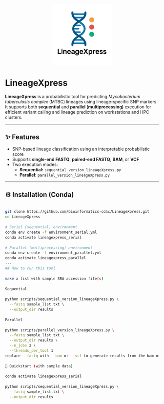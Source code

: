 <p align="center">
  <img src="assets/lineageXpress.png" alt="LineageXpress Logo" width="200"/>
</p>

# LineageXpress

**LineageXpress** is a probabilistic tool for predicting *Mycobacterium tuberculosis complex* (MTBC) lineages using lineage-specific SNP markers.  
It supports both **sequential** and **parallel (multiprocessing)** execution for efficient variant calling and lineage prediction on workstations and HPC clusters.

---

## ✨ Features
- SNP-based lineage classification using an interpretable probabilistic score
- Supports **single-end FASTQ**, **paired-end FASTQ**, **BAM**, or **VCF**
- Two execution modes:
  - **Sequential:** `sequential_version_lineageXpress.py`
  - **Parallel:** `parallel_version_lineageXpress.py`

---

## ⚙️ Installation (Conda)

```bash

git clone https://github.com/bioinformatics-cdac/LineageXpress.git
cd LineageXpress

# Serial (sequential) environment
conda env create -f environment_serial.yml
conda activate lineagexpress_serial

# Parallel (multiprocessing) environment
conda env create -f environment_parallel.yml
conda activate lineagexpress_parallel
--- 
## How to run this tool

make a list with sample SRA accession file(s) 

Sequential 

python scripts/sequential_version_lineageXpress.py \
  --fastq sample_list.txt \
  --output_dir results

Parallel

python scripts/parallel_version_lineageXpress.py \
  --fastq sample_list.txt \
  --output_dir results \
  --n_jobs 2 \
  --threads_per_tool 1
replace --fastq with --bam or --vcf to generate results from the bam or vcf file(s) as input

🚀 Quickstart (with sample data)

conda activate lineagexpress_serial

python scripts/sequential_version_lineageXpress.py \
  --fastq sample_list.txt \
  --output_dir results











